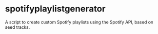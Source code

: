 # spotifyplaylistgenerator
A script to create custom Spotify playlists using the Spotify API, based on seed tracks.
